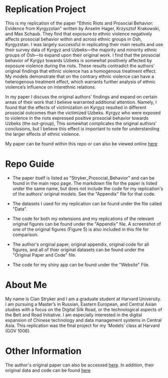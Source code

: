 # Replication Project

This is my replication of the paper "Ethnic Riots and Prosocial Behavior: Evidence from Kyrgyzstan" written by Anselm Hager, Krzysztof Krakowski, and Max Schaub. They find that exposure to ethnic violence negatively affects prosocial behavior within and across ethnic groups in Osh, Kyrgyzstan. I was largely successful in replicating their main results and use their survey data of Kyrgyz and Uzbeks—the majority and minority ethnic groups of Osh—to expand upon their original work. I find that the prosocial behavior of Kyrgyz towards Uzbeks is somewhat positively affected by exposure violence during the riots. These results contradict the authors’ original findings that ethnic violence has a homogenous treatment effect. My models demonstrate that on the contrary ethnic violence can have a heterogenous treatment effect, which warrants further analysis of ethnic violence’s influence on interethnic relations.

In my paper I discuss the original authors' findings and expand on certain areas of their work that I believe warranted additional attention. Namely, I found that the effects of victimization on Kyrgyz resulted in different prosocial outcomes than the victimized Uzbeks. Kyrgyz who were exposed to violence in the riots expressed positive prosocial behavior towards Uzbeks (the out-group), This somewhat complicates the original authors' conclusions, but I believe this effect is important to note for understanding the larger effects of ethnic violence. 

My paper can be found within this repo or can also be viewed online [here](https://cianstryker.shinyapps.io/Replication/)

# Repo Guide

- The paper itself is listed as "Stryker_Prosocial_Behavior" and can be found in the main repo page. The markdown file for the paper is listed under the same name, but does not include the code for my replication's of the authors' original models. See the "Appendix" file for that code. 

- The datasets I used for my replication can be found under the file called "Data".

- The code for both my extensions and my replications of the relevant original figures can be found under the "Appendix" file. A screenshot of one of the original figures (Figure 5) is also included in this file for comparison. 

- The author's original paper, original appendix, original code for all figures, and all of thier original datasets can be found under the "Original Paper and Code" file. 

- The code for my shiny app can be found under the "Website" File.

# About Me

My name is Cian Stryker and I am a graduate student at Harvard University. I am pursuing a Master’s in Russian, Eastern European, and Central Asian studies with a focus on the Digital Silk Road, or the technological aspects of the Belt and Road Initiative. I am especially interested in the digital expansion of Chinese technology and data management systems in Central Asia. This replication was the final project for my ‘Models’ class at Harvard (GOV 1006).
                               
# Other Information

The author's original paper can also be accessed [here](https://www.cambridge.org/core/services/aop-cambridge-core/content/view/B87A1F338F521174C8FEB51294AAE00C/S000305541900042Xa.pdf/ethnic_riots_and_prosocial_behavior_evidence_from_kyrgyzstan.pdf). In addition, their original data and code can be found [here](https://dataverse.harvard.edu/dataset.xhtml?persistentId=doi:10.7910/DVN/WVBZNE)
